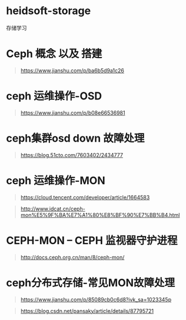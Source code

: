 # heidsoft-storage
存储学习

# Ceph 概念 以及 搭建

> https://www.jianshu.com/p/ba6b5d9a1c26

# ceph 运维操作-OSD
> https://www.jianshu.com/p/b08e66536981

# ceph集群osd down 故障处理
> https://blog.51cto.com/7603402/2434777

# ceph 运维操作-MON

> https://cloud.tencent.com/developer/article/1664583

> http://www.idcat.cn/ceph-mon%E5%9F%BA%E7%A1%80%E8%BF%90%E7%BB%B4.html

# CEPH-MON – CEPH 监视器守护进程

> http://docs.ceph.org.cn/man/8/ceph-mon/

# ceph分布式存储-常见MON故障处理

> https://www.jianshu.com/p/85089cb0c6d8?ivk_sa=1023345p

> https://blog.csdn.net/pansaky/article/details/87795721
